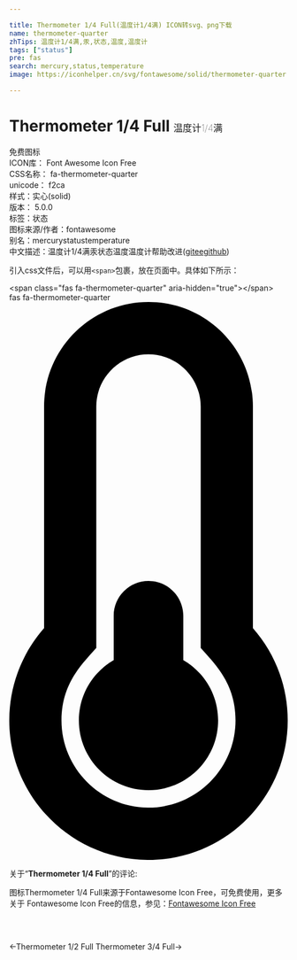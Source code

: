 ```yaml
---

title: Thermometer 1/4 Full(温度计1/4满) ICON转svg、png下载
name: thermometer-quarter
zhTips: 温度计1/4满,汞,状态,温度,温度计
tags: ["status"]
pre: fas
search: mercury,status,temperature
image: https://iconhelper.cn/svg/fontawesome/solid/thermometer-quarter.svg

---
```


# Thermometer 1/4 Full  <small style="font-size: 60%;font-weight: 100">温度计1/4满</small>


<div class="detail-page">
<p>
<span><span class="badge-success badge">免费图标</span> </span>
<br/>
<span>
ICON库：
<span class="badge-secondary badge">Font Awesome Icon Free</span> 
</span>
<br/>
<span>
CSS名称：
<span class="badge-secondary badge">fa-thermometer-quarter</span> 
</span>
<br/>
<span>
unicode：
<span class="badge-secondary badge">f2ca</span> 
<copy-btn content='f2ca' btn-title=""></copy-btn>
<copy-btn :content='String.fromCodePoint(parseInt("f2ca", 16))' btn-title="复制U"></copy-btn>
</span><br/><span>样式：<span class="badge-light badge">实心(solid)</span></span>
<br/>
<span>
版本：
<span class="badge-secondary badge">5.0.0</span> 
</span><br/><span>标签：<span class="badge-light badge"><router-link to="/tags/status.html">状态</router-link></span></span>
<br/>
<span>图标来源/作者：<span class="badge-light badge">fontawesome</span></span> 
<br/>
<span>别名：<span class="badge-light badge">mercury</span><span class="badge-light badge">status</span><span class="badge-light badge">temperature</span></span><br/><span class="zh-detail">中文描述：<span class="badge-primary badge">温度计1/4满</span><span class="badge-primary badge">汞</span><span class="badge-primary badge">状态</span><span class="badge-primary badge">温度</span><span class="badge-primary badge">温度计</span><span class="help-link"><span>帮助改进</span>(<a href="https://gitee.com/liuwave/icon-helper/edit/master/json/fontawesome/solid/thermometer-quarter.json" target="_blank" rel="noopener noreferrer">gitee</a><a href="https://github.com/liuwave/icon-helper/edit/master/json/fontawesome/solid/thermometer-quarter.json" target="_blank" rel="noopener noreferrer">github</a></span>)</span><br/>
</p>
</div>
<div class="alert alert-dark">
  <i class="fas fa-thermometer-quarter fa-xs"></i>
  <i class="fas fa-thermometer-quarter fa-sm"></i>
  <i class="fas fa-thermometer-quarter fa-lg"></i>
  <i class="fas fa-thermometer-quarter fa-2x"></i>
  <i class="fas fa-thermometer-quarter fa-3x"></i>
  <i class="fas fa-thermometer-quarter fa-5x"></i>
  <i class="fas fa-thermometer-quarter fa-7x"></i>
</div>
<div>
  <p>引入css文件后，可以用<code>&lt;span&gt;</code>包裹，放在页面中。具体如下所示：    
  </p>
  <div class="alert alert-primary" style="font-size: 14px">
    &lt;span class="fas fa-thermometer-quarter" aria-hidden="true"&gt;&lt;/span&gt;
    <copy-btn content='<span class="fas fa-thermometer-quarter" aria-hidden="true"></span>'></copy-btn>
  </div>
  <div class="alert alert-secondary">
    <i class="fas fa-thermometer-quarter"
    style="font-size: 24px"
    aria-hidden="true"></i> fas fa-thermometer-quarter
    <copy-btn content="fas fa-thermometer-quarter" btn-title="复制图标名称"></copy-btn>
  </div>
</div>
<div id="svg" class="svg-wrap">
<svg xmlns="http://www.w3.org/2000/svg" viewBox="0 0 256 512"><path d="M192 384c0 35.346-28.654 64-64 64s-64-28.654-64-64c0-23.685 12.876-44.349 32-55.417V288c0-17.673 14.327-32 32-32s32 14.327 32 32v40.583c19.124 11.068 32 31.732 32 55.417zm32-84.653c19.912 22.563 32 52.194 32 84.653 0 70.696-57.303 128-128 128-.299 0-.609-.001-.909-.003C56.789 511.509-.357 453.636.002 383.333.166 351.135 12.225 321.755 32 299.347V96c0-53.019 42.981-96 96-96s96 42.981 96 96v203.347zM208 384c0-34.339-19.37-52.19-32-66.502V96c0-26.467-21.533-48-48-48S80 69.533 80 96v221.498c-12.732 14.428-31.825 32.1-31.999 66.08-.224 43.876 35.563 80.116 79.423 80.42L128 464c44.112 0 80-35.888 80-80z"/></svg>
</div>
<detail full-name='fa-thermometer-quarter'></detail>
<div class="icon-detail__container">
<p>关于“<b>Thermometer 1/4 Full</b>”的评论:</p>
</div>
<Vssue title="关于“Thermometer 1/4 Full”的评论" />    
<div><p>图标Thermometer 1/4 Full来源于Fontawesome Icon Free，可免费使用，更多关于  Fontawesome Icon Free的信息，参见：<a target="_blank" href="https://iconhelper.cn/fontawesome.html">Fontawesome Icon Free</a>
</p></div>

<div style="padding:2rem 0 " class="page-nav"><p class="inner"><span class="prev">←<router-link to="/icon/solid/thermometer-half.html">Thermometer 1/2 Full</router-link></span> <span class="next"><router-link to="/icon/solid/thermometer-three-quarters.html">Thermometer 3/4 Full</router-link>→</span></p></div>
